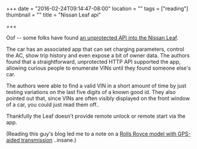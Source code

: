 +++
date = "2016-02-24T09:14:47-08:00"
location = ""
tags = ["reading"]
thumbnail = ""
title = "Nissan Leaf api"

+++

Oof -- some folks have found
[an unprotected API into the Nissan Leaf](http://www.troyhunt.com/2016/02/controlling-vehicle-features-of-nissan.html).

<!--more-->

The car has an associated app that can set charging parameters, control the AC,
show trip history and even expose a bit of owner data.
The authors found that a straightforward, unprotected HTTP API supported the app,
allowing curious people to enumerate VINs until they found someone else's car.

The authors were able to find a valid VIN in a short amount of time
by just testing variations on the last five digits of a known good id.
They also pointed out that, since VINs are often visibly displayed on the front window of a car,
you could just read them off..

Thankfully the Leaf doesn't provide remote unlock or remote start via the app.

(Reading this guy's blog led me to a note on a
[Rolls Royce model with GPS-aided transmission](https://www.press.rolls-roycemotorcars.com/rolls-royce-motor-cars-pressclub/article/detail/T0137422EN/world-debut-for-rolls-royce-wraith-at-geneva-motor-show)
..insane.)
